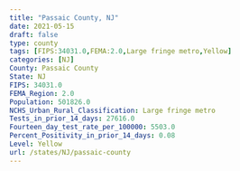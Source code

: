 ```yaml
---
title: "Passaic County, NJ"
date: 2021-05-15
draft: false
type: county
tags: [FIPS:34031.0,FEMA:2.0,Large fringe metro,Yellow]
categories: [NJ]
County: Passaic County
State: NJ
FIPS: 34031.0
FEMA_Region: 2.0
Population: 501826.0
NCHS_Urban_Rural_Classification: Large fringe metro
Tests_in_prior_14_days: 27616.0
Fourteen_day_test_rate_per_100000: 5503.0
Percent_Positivity_in_prior_14_days: 0.08
Level: Yellow
url: /states/NJ/passaic-county
---
```



